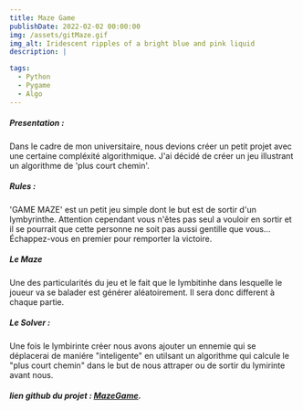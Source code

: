 ```yaml
---
title: Maze Game
publishDate: 2022-02-02 00:00:00
img: /assets/gitMaze.gif
img_alt: Iridescent ripples of a bright blue and pink liquid
description: |

tags:
  - Python
  - Pygame
  - Algo
---
```


##### Presentation : 

Dans le cadre de mon universitaire, nous devions créer un petit projet avec une certaine compléxité algorithmique.
J'ai décidé de créer un jeu illustrant un algorithme de 'plus court chemin'.

##### Rules :

'GAME MAZE' est un petit jeu simple dont le but est de sortir d'un lymbyrinthe. Attention cependant vous n'êtes pas seul a vouloir en sortir et il se pourrait que cette personne ne soit pas aussi gentille que vous... Échappez-vous en premier pour remporter la victoire.

##### Le Maze

Une des particularités du jeu et le fait que le lymbitinhe dans lesquelle le joueur va se balader est générer aléatoirement. Il sera donc different à chaque partie.

##### Le Solver :
Une fois le lymbirinte créer nous avons ajouter un ennemie qui se déplacerai de maniére "inteligente" en utilsant un algorithme qui calcule le "plus court chemin" dans le but de nous attraper ou de sortir du lymirinte avant nous.

#####  lien github du projet : [MazeGame](https://github.com/yoniGdr/MazeGame).